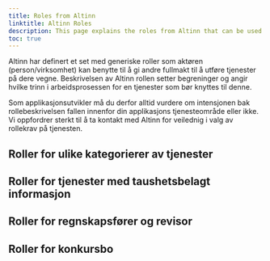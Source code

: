 ```yaml
---
title: Roles from Altinn
linktitle: Altinn Roles
description: This page explains the roles from Altinn that can be used give acces to an application. 
toc: true
---
```

Altinn har definert et set med generiske roller som aktøren (person/virksomhet) kan benytte til å gi andre fullmakt til å utføre tjenester på dere vegne. 
Beskrivelsen av Altinn rollen setter begreninger og angir hvilke trinn i arbeidsprosessen for en tjenester som bør knyttes til denne. 

Som applikasjonsutvikler må du derfor alltid vurdere om intensjonen bak rollebeskrivelsen fallen innenfor din applikasjons tjenesteområde eller ikke. 
Vi oppfordrer sterkt til å ta kontakt med Altinn for veilednig i valg av rollekrav på tjenesten. 




## Roller for ulike kategorierer av tjenester

## Roller for tjenester med taushetsbelagt informasjon

## Roller for regnskapsfører og revisor

## Roller for konkursbo